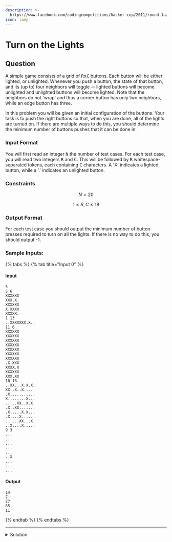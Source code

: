 ```yaml
---
description: >-
  https://www.facebook.com/codingcompetitions/hacker-cup/2011/round-1a/problems/B
icon: lamp
---
```


# Turn on the Lights

## Question

A simple game consists of a grid of <kbd>RxC</kbd> buttons. Each button will be either lighted, or unlighted. Whenever you push a button, the state of that button, and its (up to) four neighbors will toggle -- lighted buttons will become unlighted and unlighted buttons will become lighted. Note that the neighbors do not 'wrap' and thus a corner button has only two neighbors, while an edge button has three.

In this problem you will be given an initial configuration of the buttons. Your task is to push the right buttons so that, when you are done, all of the lights are turned on. If there are multiple ways to do this, you should determine the minimum number of buttons pushes that it can be done in.

### Input Format

You will first read an integer <kbd>N</kbd> the number of test cases. For each test case, you will read two integers <kbd>R</kbd> and <kbd>C</kbd>. This will be followed by <kbd>R</kbd> whitespace-separated tokens, each containing <kbd>C</kbd> characters. A 'X' indicates a lighted button, while a '.' indicates an unlighted button.

### Constraints

$$
N = 20
$$

$$
1 \le R, C \le 18
$$

### Output Format

For each test case you should output the minimum number of button presses required to turn on all the lights. If there is no way to do this, you should output -1.

### Sample Inputs:

{% tabs %}
{% tab title="Input 0" %}
#### Input

```
5
5 6
XXXXXX
XXX.X.
XXXXXX
X.XXXX
XXXXX.
1 13
..XXXXXXX.X..
11 6
XXXXXX
XXXXXX
XXXXXX
XXXXXX
XXXXXX
XXXXXX
XXXXXX
.X.XXX
XXXX.X
XXXXXX
XXX.XX
10 13
..XX...X.X.X.
XX..X..X.....
.X...........
X........X...
.....XX..X.X.
.X..XX.......
.X.....X.X...
.X....X......
......XX...X.
..X....X.....
9 3
...
...
...
...
...
..X
...
...
...
```

#### Output

```
14
7
27
65
11
```
{% endtab %}
{% endtabs %}

***

<details>

<summary>Solution</summary>



</details>
